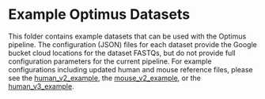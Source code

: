 # Example Optimus Datasets

This folder contains example datasets that can be used with the Optimus pipeline. The configuration (JSON) files for each dataset provide the Google bucket cloud locations for the dataset FASTQs, but do not provide full configuration parameters for the current pipeline. For example configurations including updated human and mouse reference files, please see the [human_v2_example](../human_v2_example.json), the [mouse_v2_example](../mouse_v2_example.json), or the [human_v3_example](../human_v3_example.json). 
